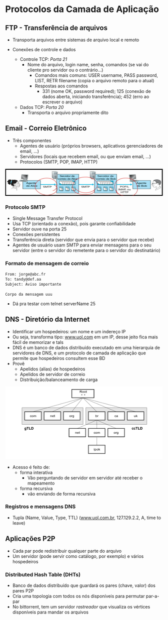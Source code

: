 # Protocolos da Camada de Aplicação

## FTP - Transferência de arquivos

- Transporta arquivos entre sistemas de arquivo local e remoto

- Conexões de controle e dados
  - Controle TCP: *Porta 21*
    - Nome do arquivo, login name, senha, comandos (se vai do cliente pro servidor ou o contrário...)
      - Comandos mais comuns: USER username, PASS password, LIST, RETR filename (copia o arquivo remoto para o atual)
      - Respostas aos comandos
        - 331 (nome OK, password required); 125 (conexão de dados aberta, iniciando transferência); 452 (erro ao escrever o arquivo)
  - Dados TCP: *Porta 20*
    - Transporta o arquivo propriamente dito

## Email - Correio Eletrônico

- Três componentes
  - Agentes de usuário (próprios browsers, aplicativos gerenciadores de email, ...)
  - Servidores (locais que recebem email, ou que enviam email, ...)
  - Protocolos (SMTP, POP, IMAP, HTTP)

![Protocolos Email](./img/04_email_protocolo.png)

### Protocolo SMTP

- Single Message Transfer Protocol
- Usa TCP (orientado a conexão), pois garante confiabilidade
- Servidor ouve na porta 25
- Conexões persistentes
- Transferência direta (servidor que envia para o servidor que recebe)
- Agentes de usuário usam SMTP para enviar mensagens para o seu servidor (entre o servidor do remetente para o servidor do destinatário)


### Formato de mensagem de correio
```
From: jorge@abc.fr
To: tandy@def.aa
Subject: Aviso importante

Corpo da mensagem uuu
```

- Dá pra testar com telnet serverName 25

## DNS - Diretório da Internet

- Identificar um hospedeiros: um nome e um indereço IP
- Ou seja, transforma tipo: www.uol.com em um IP, desse jeito fica mais fácil de memorizar e tals
- DNS é um banco de dados distribuído executado em uma hierarquia de servidores de DNS, e um protocolo de camada de aplicação que permite que hospedeiros consultem esse BD
- Provê
  - Apelidos (alias) de hospedeiros
  - Apelidos de servidor de correio
  - Distribuição/balanceamento de carga

![Hierarquia DNS](./img/04_hierarquia_dns.png)

- Acesso é feito de:
  - forma interativa
    - Vão perguntando de servidor em servidor até receber o mapeamento
  - forma recursiva
    - vão enviando de forma recursiva

### Registros e mensagens DNS

- Tupla (Name, Value, Type, TTL) (www.uol.com.br, 127.129.2.2, A, time to leave)

## Aplicações P2P

- Cada par pode redistribuir qualquer parte do arquivo
- Um servidor (pode servir como catálogo, por exemplo) e vários hospedeiros

### Distributed Hash Table (DHTs)

- Banco de dados distribuído que guardará os pares (chave, valor) dos pares P2P
- Cria uma topologia com todos os nós disponíveis para permutar par-a-par
- No bittorrent, tem um servidor *rastreador* que visualiza os vértices disponíveis para mandar os arquivos